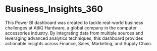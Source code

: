 # Business_Insights_360

This Power BI dashboard was created to tackle real-world business challenges at AtliQ Hardware, a global company in the computer accessories industry. By integrating data from multiple sources and leveraging advanced analytics techniques, this dashboard provides actionable insights across Finance, Sales, Marketing, and Supply Chain.

